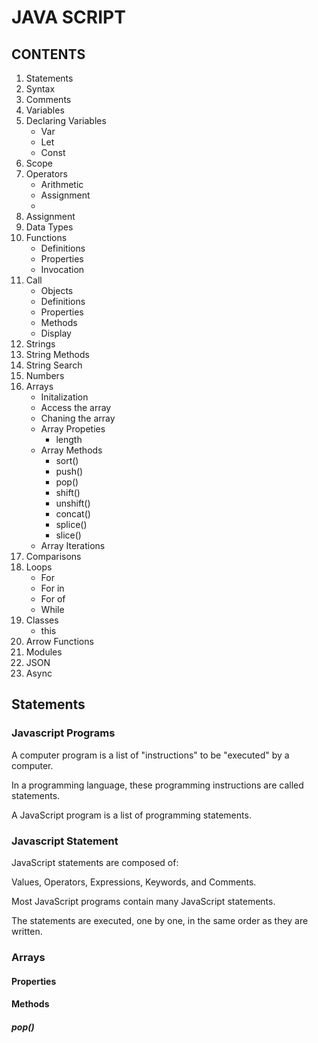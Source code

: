 # JAVA SCRIPT

## CONTENTS

1. Statements
2. Syntax
3. Comments
4. Variables
5. Declaring Variables
   - Var
   - Let
   - Const
6. Scope
7. Operators
   - Arithmetic
   - Assignment
   -
8. Assignment
9. Data Types
10. Functions
    - Definitions
    - Properties
    - Invocation
11. Call
    - Objects
    - Definitions
    - Properties
    - Methods
    - Display
12. Strings
13. String Methods
14. String Search
15. Numbers
16. Arrays
    - Initalization
    - Access the array
    - Chaning the array
    - Array Propeties
      - length
    - Array Methods
      - sort()
      - push()
      - pop()
      - shift()
      - unshift()
      - concat()
      - splice()
      - slice()
    - Array Iterations
17. Comparisons
18. Loops
    - For
    - For in
    - For of
    - While
19. Classes
    - this
20. Arrow Functions
21. Modules
22. JSON
23. Async

## Statements

### Javascript Programs

A computer program is a list of "instructions" to be "executed" by a computer.

In a programming language, these programming instructions are called statements.

A JavaScript program is a list of programming statements.

### Javascript Statement

JavaScript statements are composed of:

Values, Operators, Expressions, Keywords, and Comments.

Most JavaScript programs contain many JavaScript statements.

The statements are executed, one by one, in the same order as they are written.

### Arrays

#### Properties

#### Methods

##### pop()
